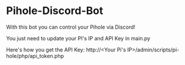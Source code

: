 # Pihole-Discord-Bot
With this bot you can control your Pihole via Discord!

You just need to update your PI's IP and API Key in main.py

Here's how you get the API Key: http://<Your Pi's IP>/admin/scripts/pi-hole/php/api_token.php
